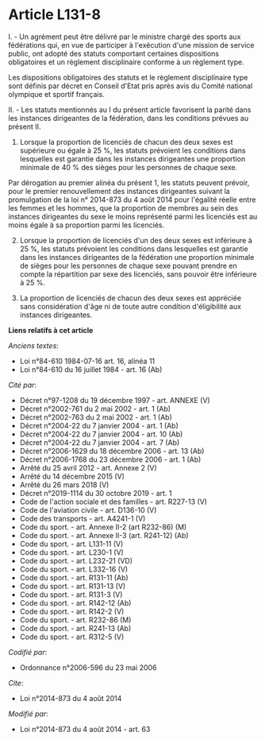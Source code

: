 # Article L131-8

I. - Un agrément peut être délivré par le ministre chargé des sports aux fédérations qui, en vue de participer à l'exécution
d'une mission de service public, ont adopté des statuts comportant certaines dispositions obligatoires et un règlement
disciplinaire conforme à un règlement type.

Les dispositions obligatoires des statuts et le règlement disciplinaire type sont définis par décret en Conseil d'Etat pris
après avis du Comité national olympique et sportif français.

II. - Les statuts mentionnés au I du présent article favorisent la parité dans les instances dirigeantes de la fédération,
dans les conditions prévues au présent II. 

1. Lorsque la proportion de licenciés de chacun des deux sexes est supérieure ou égale à 25 %, les statuts prévoient les
conditions dans lesquelles est garantie dans les instances dirigeantes une proportion minimale de 40 % des sièges pour les
personnes de chaque sexe. 

Par dérogation au premier alinéa du présent 1, les statuts peuvent prévoir, pour le premier renouvellement des instances
dirigeantes suivant la promulgation de la  loi n° 2014-873 du 4 août 2014 pour l'égalité réelle entre les femmes et les
hommes, que la proportion de membres au sein des instances dirigeantes du sexe le moins représenté parmi les licenciés est au
moins égale à sa proportion parmi les licenciés. 

2. Lorsque la proportion de licenciés d'un des deux sexes est inférieure à 25 %, les statuts prévoient les conditions dans
lesquelles est garantie dans les instances dirigeantes de la fédération une proportion minimale de sièges pour les personnes
de chaque sexe pouvant prendre en compte la répartition par sexe des licenciés, sans pouvoir être inférieure à 25 %. 

3. La proportion de licenciés de chacun des deux sexes est appréciée sans considération d'âge ni de toute autre condition
d'éligibilité aux instances dirigeantes.

**Liens relatifs à cet article**

_Anciens textes_:

  - Loi n°84-610 1984-07-16 art. 16, alinéa 11
  - Loi n°84-610 du 16 juillet 1984 - art. 16 (Ab)

_Cité par_:

  - Décret n°97-1208 du 19 décembre 1997 - art. ANNEXE (V)
  - Décret n°2002-761 du 2 mai 2002 - art. 1 (Ab)
  - Décret n°2002-763 du 2 mai 2002 - art. 1 (Ab)
  - Décret n°2004-22 du 7 janvier 2004 - art. 1 (Ab)
  - Décret n°2004-22 du 7 janvier 2004 - art. 10 (Ab)
  - Décret n°2004-22 du 7 janvier 2004 - art. 7 (Ab)
  - Décret n°2006-1629 du 18 décembre 2006 - art. 13 (Ab)
  - Décret n°2006-1768 du 23 décembre 2006 - art. 1 (Ab)
  - Arrêté du 25 avril 2012 - art. Annexe 2 (V)
  - Arrêté du 14 décembre 2015 (V)
  - Arrêté du 26 mars 2018 (V)
  - Décret n°2019-1114 du 30 octobre 2019 - art. 1
  - Code de l'action sociale et des familles - art. R227-13 (V)
  - Code de l'aviation civile - art. D136-10 (V)
  - Code des transports - art. A4241-1 (V)
  - Code du sport. - art. Annexe II-2 (art R232-86) (M)
  - Code du sport. - art. Annexe II-3 (art. R241-12) (Ab)
  - Code du sport. - art. L131-11 (V)
  - Code du sport. - art. L230-1 (V)
  - Code du sport. - art. L232-21 (VD)
  - Code du sport. - art. L332-16 (V)
  - Code du sport. - art. R131-11 (Ab)
  - Code du sport. - art. R131-13 (V)
  - Code du sport. - art. R131-3 (V)
  - Code du sport. - art. R142-12 (Ab)
  - Code du sport. - art. R142-2 (V)
  - Code du sport. - art. R232-86 (M)
  - Code du sport. - art. R241-13 (Ab)
  - Code du sport. - art. R312-5 (V)

_Codifié par_:

  - Ordonnance n°2006-596 du 23 mai 2006

_Cite_:

  - Loi n°2014-873 du 4 août 2014

_Modifié par_:

  - Loi n°2014-873 du 4 août 2014 - art. 63
